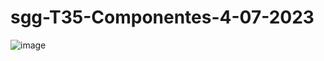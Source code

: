 # sgg-T35-Componentes-4-07-2023

![image](https://github.com/SergioGallegoGudino/sgg-T35-Componentes-4-07-2023/assets/118269684/185c75c1-f192-4b37-b799-ed228100eab3)
